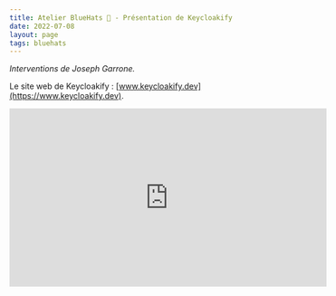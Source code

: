 ```yaml
---
title: Atelier BlueHats 🧢 - Présentation de Keycloakify
date: 2022-07-08
layout: page
tags: bluehats
---
```


*Interventions de Joseph Garrone.*

Le site web de Keycloakify : [www.keycloakify.dev](https://www.keycloakify.dev).

<iframe title="Atelier BlueHats du 8 juillet 2022 : présentation de Keycloakify" src="https://tube.numerique.gouv.fr/videos/embed/24357baa-6569-446b-914b-65955fd93e67" allowfullscreen="" sandbox="allow-same-origin allow-scripts allow-popups" width="560" height="315" frameborder="0"></iframe>

